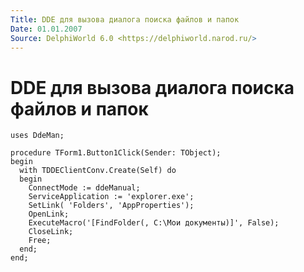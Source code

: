 ```yaml
---
Title: DDE для вызова диалога поиска файлов и папок
Date: 01.01.2007
Source: DelphiWorld 6.0 <https://delphiworld.narod.ru/>
---
```



DDE для вызова диалога поиска файлов и папок
============================================

    uses DdeMan;
     
    procedure TForm1.Button1Click(Sender: TObject);
    begin
      with TDDEClientConv.Create(Self) do
      begin
        ConnectMode := ddeManual;
        ServiceApplication := 'explorer.exe';
        SetLink( 'Folders', 'AppProperties');
        OpenLink;
        ExecuteMacro('[FindFolder(, C:\Мои документы)]', False);
        CloseLink;
        Free;
      end;
    end;


